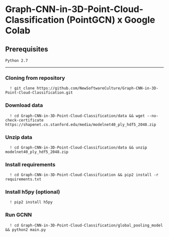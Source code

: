 # Graph-CNN-in-3D-Point-Cloud-Classification (PointGCN) x Google Colab


## Prerequisites

```
Python 2.7 
```

***

### Cloning from repository

```console
  ! git clone https://github.com/NewSoftwareCulture/Graph-CNN-in-3D-Point-Cloud-Classification.git
```

###  Download data

```console
  ! cd Graph-CNN-in-3D-Point-Cloud-Classification/data && wget --no-check-certificate https://shapenet.cs.stanford.edu/media/modelnet40_ply_hdf5_2048.zip
```

###  Unzip data

```console
  ! cd Graph-CNN-in-3D-Point-Cloud-Classification/data && unzip modelnet40_ply_hdf5_2048.zip
```

###  Install requirements

```console
  ! cd Graph-CNN-in-3D-Point-Cloud-Classification && pip2 install -r requirements.txt
```

###  Install h5py (optional)

```console
  ! pip2 install h5py
```

###  Run GCNN

```console
  ! cd Graph-CNN-in-3D-Point-Cloud-Classification/global_pooling_model && python2 main.py
```
